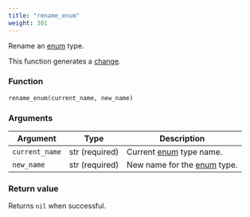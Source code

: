 ```yaml
---
title: "rename_enum"
weight: 301
---
```


Rename an [enum](../../data-types/enum) type.

This function generates a [change](../../overview/changes).

### Function

`rename_enum(current_name, new_name)`

### Arguments

Argument | Type | Description
-------- | ---- | -----------
`current_name` | str (required) | Current [enum](../../data-types/enum) type name.
`new_name` | str (required) | New name for the [enum](../../data-types/enum) type.

### Return value

Returns `nil` when successful.
